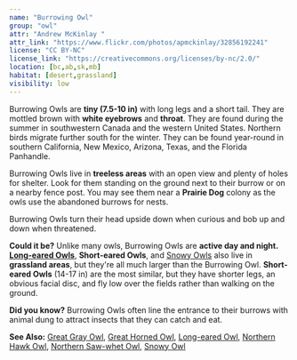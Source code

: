 ```yaml
---
name: "Burrowing Owl"
group: "owl"
attr: "Andrew McKinlay "
attr_link: "https://www.flickr.com/photos/apmckinlay/32856192241"
license: "CC BY-NC"
license_link: "https://creativecommons.org/licenses/by-nc/2.0/"
location: [bc,ab,sk,mb]
habitat: [desert,grassland]
visibility: low
---
```

Burrowing Owls are **tiny (7.5-10 in)** with long legs and a short tail. They are mottled brown with **white eyebrows** and **throat**. They are found during the summer in southwestern Canada and the western United States. Northern birds migrate further south for the winter. They can be found year-round in southern California, New Mexico, Arizona, Texas, and the Florida Panhandle.

Burrowing Owls live in **treeless areas** with an open view and plenty of holes for shelter. Look for them standing on the ground next to their burrow or on a nearby fence post. You may see them near a __Prairie Dog__ colony as the owls use the abandoned burrows for nests.

Burrowing Owls turn their head upside down when curious and bob up and down when threatened.

**Could it be?** Unlike many owls, Burrowing Owls are **active day and night. [Long-eared Owls](/birds/longowl/)**, **Short-eared Owls**, and [Snowy Owls](/birds/snowyowl/) also live in **grassland areas**, but they're all much larger than the Burrowing Owl. **Short-eared Owls** (14-17 in) are the most similar, but they have shorter legs, an obvious facial disc, and fly low over the fields rather than walking on the ground.

**Did you know?** Burrowing Owls often line the entrance to their burrows with animal dung to attract insects that they can catch and eat.

<!-- generated, do not edit -->
**See Also:**
[Great Gray Owl](/birds/gregrowl/),
[Great Horned Owl](/birds/grehowl/),
[Long-eared Owl](/birds/longowl/),
[Northern Hawk Owl](/birds/norhowl/),
[Northern Saw-whet Owl](/birds/norsowl/),
[Snowy Owl](/birds/snowyowl/)
